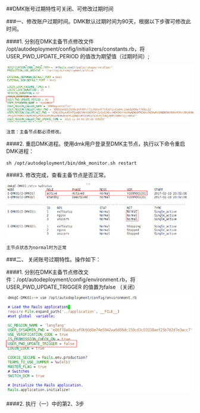 ##DMK账号过期特性可关闭、可修改过期时间

###一、修改账户过期时间。DMK默认过期时间为90天，根据以下步骤可修改此时间。

####1. 分别在DMK主备节点修改文件 /opt/autodeployment/config/initializers/constants.rb，将USER_PWD_UPDATE_PERIOD 的值改为期望值（过期时间）;

![](/assets/USER_PWD_UPDATE_PERIOD.png)

    注意：主备节点都必须修改。
    
####2. 重启DMK进程。使用dmk用户登录至DMK主节点，执行以下命令重启DMK进程：

    sh /opt/autodeployment/bin/dmk_monitor.sh restart

####3. 修改完成，查看主备节点是否正常。


![](/assets/haStatus.png)

    主节点状态为normal时为正常

###二、 关闭账号过期特性。操作如下：

####1. 分别在DMK主备节点修改文件：/opt/autodeployment/config/environment.rb，将 USER_PWD_UPDATE_TRIGGER 的值置为false （关闭）

![](/assets/USER_PWD_UPDATE_TRIGGER.png)

####2. 执行（一）中的第2、3步





